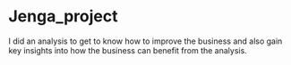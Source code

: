 # Jenga_project
I did an analysis to get to know how to improve the business and also gain key insights into how the business can benefit from the analysis.
